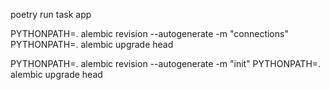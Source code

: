poetry run task app

PYTHONPATH=. alembic revision --autogenerate -m "connections"
PYTHONPATH=. alembic upgrade head



PYTHONPATH=. alembic revision --autogenerate -m "init"
PYTHONPATH=. alembic upgrade head